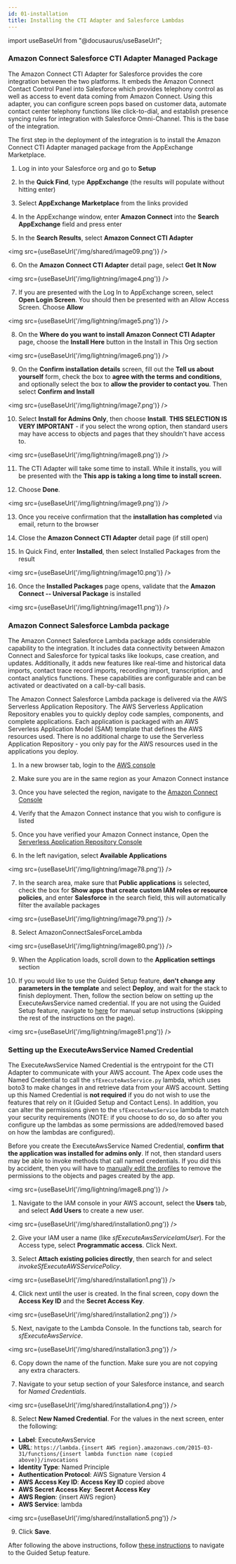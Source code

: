 ```yaml
---
id: 01-installation
title: Installing the CTI Adapter and Salesforce Lambdas
---
```


import useBaseUrl from "@docusaurus/useBaseUrl";

### Amazon Connect Salesforce CTI Adapter Managed Package

The Amazon Connect CTI Adapter for Salesforce provides the core
integration between the two platforms. It embeds the Amazon Connect
Contact Control Panel into Salesforce which provides telephony control
as well as access to event data coming from Amazon Connect. Using this
adapter, you can configure screen pops based on customer data, automate
contact center telephony functions like click-to-dial, and establish
presence syncing rules for integration with Salesforce Omni-Channel.
This is the base of the integration.

The first step in the deployment of the integration is to install the
Amazon Connect CTI Adapter managed package from the AppExchange
Marketplace.

1.  Log in into your Salesforce org and go to **Setup**

2.  In the **Quick Find**, type **AppExchange** (the results will
    populate without hitting enter)

3.  Select **AppExchange Marketplace** from the links provided

4.  In the AppExchange window, enter **Amazon Connect** into the
    **Search AppExchange** field and press enter

5.  In the **Search Results**, select **Amazon Connect CTI Adapter**

<img src={useBaseUrl('/img/shared/image09.png')} />

6.  On the **Amazon Connect CTI Adapter** detail page, select **Get It
    Now**

<img src={useBaseUrl('/img/lightning/image4.png')} />

7.  If you are presented with the Log In to AppExchange screen, select
    **Open Login Screen**. You should then be presented with an Allow
    Access Screen. Choose **Allow**

<img src={useBaseUrl('/img/lightning/image5.png')} />

8.  On the **Where do you want to install Amazon Connect CTI Adapter**
    page, choose the **Install Here** button in the Install in This Org
    section

<img src={useBaseUrl('/img/lightning/image6.png')} />

9.  On the **Confirm installation details** screen, fill out the **Tell
    us about yourself** form, check the box to **agree with the terms
    and conditions**, and optionally select the box to **allow the
    provider to contact you**. Then select **Confirm and Install**

<img src={useBaseUrl('/img/lightning/image7.png')} />

10. Select **Install for Admins Only**, then choose **Install**. **THIS SELECTION IS VERY IMPORTANT** - if you select the wrong option, then standard users may have access to objects and pages that they shouldn't have access to.

<img src={useBaseUrl('/img/lightning/image8.png')} />

11. The CTI Adapter will take some time to install. While it installs,
    you will be presented with the **This app is taking a long time to
    install screen.**

12. Choose **Done**.

<img src={useBaseUrl('/img/lightning/image9.png')} />

13. Once you receive confirmation that the **installation has
    completed** via email, return to the browser

14. Close the **Amazon Connect CTI Adapter** detail page (if still open)

15. In Quick Find, enter **Installed**, then select Installed Packages
    from the result

<img src={useBaseUrl('/img/lightning/image10.png')} />

16. Once the **Installed Packages** page opens, validate that the
    **Amazon Connect -- Universal Package** is installed

<img src={useBaseUrl('/img/lightning/image11.png')} />

### Amazon Connect Salesforce Lambda package

The Amazon Connect Salesforce Lambda package adds considerable
capability to the integration. It includes data connectivity between
Amazon Connect and Salesforce for typical tasks like lookups, case
creation, and updates. Additionally, it adds new features like real-time
and historical data imports, contact trace record imports, recording
import, transcription, and contact analytics functions. These
capabilities are configurable and can be activated or deactivated on a
call-by-call basis.

The Amazon Connect Salesforce Lambda package is delivered via the AWS
Serverless Application Repository. The AWS Serverless Application
Repository enables you to quickly deploy code samples, components, and
complete applications. Each application is packaged with an AWS
Serverless Application Model (SAM) template that defines the AWS
resources used. There is no additional charge to use the Serverless
Application Repository - you only pay for the AWS resources used in the
applications you deploy.

1.  In a new browser tab, login to the [AWS
    console](https://console.aws.amazon.com/)

2.  Make sure you are in the same region as your Amazon Connect instance

3.  Once you have selected the region, navigate to the [Amazon Connect
    Console](https://console.aws.amazon.com/connect/home)

4.  Verify that the Amazon Connect instance that you wish to configure
    is listed

5.  Once you have verified your Amazon Connect instance, Open the
    [Serverless Application Repository
    Console](https://console.aws.amazon.com/serverlessrepo/home)

6.  In the left navigation, select **Available Applications**

<img src={useBaseUrl('/img/lightning/image78.png')} />

7.  In the search area, make sure that **Public applications** is
    selected, check the box for **Show apps that create custom IAM roles
    or resource policies**, and enter **Salesforce** in the search
    field, this will automatically filter the available packages

<img src={useBaseUrl('/img/lightning/image79.png')} />

8.  Select AmazonConnectSalesForceLambda

<img src={useBaseUrl('/img/lightning/image80.png')} />

9.  When the Application loads, scroll down to the **Application
    settings** section

10. If you would like to use the Guided Setup feature, **don't change any parameters in the template** and select **Deploy**, 
    and wait for the stack to finish deployment. Then, follow the section below on setting up the ExecuteAwsService named credential.
    If you are not using the Guided Setup feature, navigate to [here](/docs/lightning/installation/03-managed-package-manual-setup) for manual setup instructions (skipping the rest of the instructions on the page).

<img src={useBaseUrl('/img/lightning/image81.png')} />

### Setting up the ExecuteAwsService Named Credential

The ExecuteAwsService Named Credential is the entrypoint for the CTI Adapter to communicate with your AWS account.
The Apex code uses the Named Credential to call the `sfExecuteAwsService.py` lambda, which uses boto3 to make changes
in and retrieve data from your AWS account. Setting up this Named Credential is **not required** if you do not wish
to use the features that rely on it (Guided Setup and Contact Lens). In addition, you can alter the permissions given
to the `sfExecuteAwsService` lambda to match your security requirements (NOTE: if you choose to do so, do so after you
configure up the lambdas as some permissions are added/removed based on how the lambdas are configured).

Before you create the ExecuteAwsService Named Credential, **confirm that the application was installed for admins only**. If not, then standard users may be able to invoke methods that call named credentials. If you did this by accident, then you will have to [manually edit the profiles](/docs/lightning/installation/06-adapter-installation-troubleshooting#how-to-remove-permissions-to-visualforce-pages-apex-classes-for-a-desired-profile) to remove the permissions to the objects and pages created by the app.

<img src={useBaseUrl('/img/lightning/image8.png')} />

1. Navigate to the IAM console in your AWS account, select the **Users** tab, and select **Add Users** to create a new user.

<img src={useBaseUrl('/img/shared/installation0.png')} />

2. Give your IAM user a name (like *sfExecuteAwsServiceIamUser*). For the Access type, select **Programmatic access**. Click Next.

3. Select **Attach existing policies directly**, then search for and select *invokeSfExecuteAWSServicePolicy*.

<img src={useBaseUrl('/img/shared/installation1.png')} />

4. Click next until the user is created. In the final screen, copy down the **Access Key ID** and the **Secret Access Key**.

<img src={useBaseUrl('/img/shared/installation2.png')} />

5. Next, navigate to the Lambda Console. In the functions tab, search for *sfExecuteAwsService*.

<img src={useBaseUrl('/img/shared/installation3.png')} />

6. Copy down the name of the function. Make sure you are not copying any extra characters.

7. Navigate to your setup section of your Salesforce instance, and search for *Named Credentials*.

<img src={useBaseUrl('/img/shared/installation4.png')} />

8. Select **New Named Credential**. For the values in the next screen, enter the following:

- **Label**: ExecuteAwsService
- **URL**: ```https://lambda.{insert AWS region}.amazonaws.com/2015-03-31/functions/{insert lambda function name (copied above)}/invocations```
- **Identity Type**: Named Principle
- **Authentication Protocol**: AWS Signature Version 4
- **AWS Access Key ID**: **Access Key ID** copied above
- **AWS Secret Access Key**: **Secret Access Key**
- **AWS Region**: {insert AWS region}
- **AWS Service**: lambda

<img src={useBaseUrl('/img/shared/installation5.png')} />

9. Click **Save**.

After following the above instructions, follow [these instructions](/docs/lightning/installation/02-guided-setup) to navigate to the Guided Setup feature.
